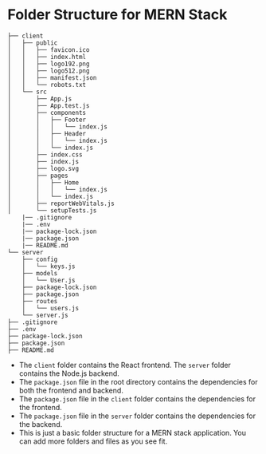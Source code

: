 

# Folder Structure for MERN Stack

```
├── client
│   ├── public
│   │   ├── favicon.ico
│   │   ├── index.html
│   │   ├── logo192.png
│   │   ├── logo512.png
│   │   ├── manifest.json
│   │   └── robots.txt
│   └── src
│       ├── App.js
│       ├── App.test.js
│       ├── components
│       │   ├── Footer
│       │   │   └── index.js
│       │   ├── Header
│       │   │   └── index.js
│       │   └── index.js
│       ├── index.css
│       ├── index.js
│       ├── logo.svg
│       ├── pages
│       │   ├── Home
│       │   │   └── index.js
│       │   └── index.js
│       ├── reportWebVitals.js
│       └── setupTests.js
    |── .gitignore
    |── .env
    |── package-lock.json
    |── package.json
    |── README.md
└── server
    ├── config
    │   └── keys.js
    ├── models
    │   └── User.js
    ├── package-lock.json
    ├── package.json
    ├── routes
    │   └── users.js
    └── server.js
├── .gitignore
├── .env
├── package-lock.json
├── package.json
├── README.md
```

- The `client` folder contains the React frontend. The `server` folder contains the Node.js backend.
- The `package.json` file in the root directory contains the dependencies for both the frontend and backend.
- The `package.json` file in the `client` folder contains the dependencies for the frontend.
- The `package.json` file in the `server` folder contains the dependencies for the backend.
- This is just a basic folder structure for a MERN stack application. You can add more folders and files as you see fit.
